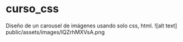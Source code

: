 # curso_css
Diseño de un carousel de imágenes usando solo css, html. 
![alt text] public/assets/images/lQZrhMXVsA.png
